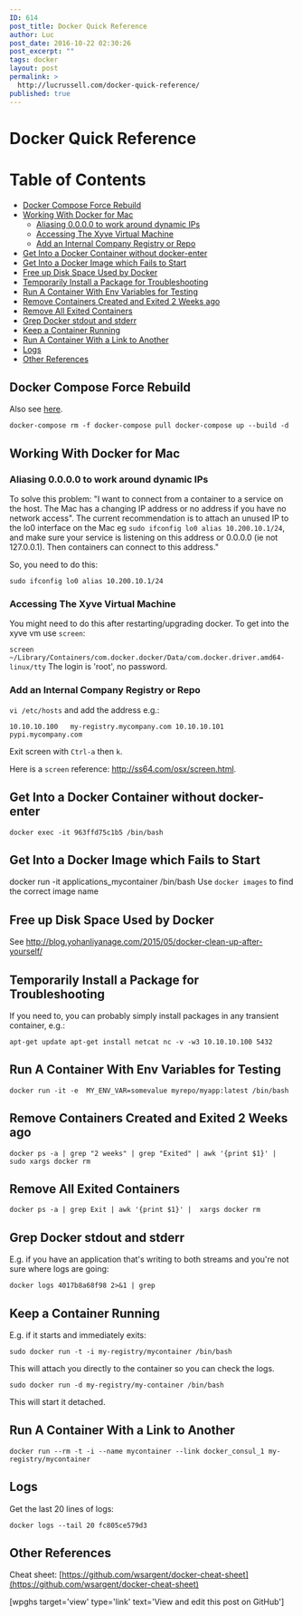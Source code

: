 ```yaml
---
ID: 614
post_title: Docker Quick Reference
author: Luc
post_date: 2016-10-22 02:30:26
post_excerpt: ""
tags: docker
layout: post
permalink: >
  http://lucrussell.com/docker-quick-reference/
published: true
---
```

# Docker Quick Reference

# Table of Contents

*   [Docker Compose Force Rebuild][1]
*   [Working With Docker for Mac][2] 
    *   [Aliasing 0.0.0.0 to work around dynamic IPs][3]
    *   [Accessing The Xyve Virtual Machine][4]
    *   [Add an Internal Company Registry or Repo][5]
*   [Get Into a Docker Container without docker-enter][6]
*   [Get Into a Docker Image which Fails to Start][7]
*   [Free up Disk Space Used by Docker][8]
*   [Temporarily Install a Package for Troubleshooting][9]
*   [Run A Container With Env Variables for Testing][10]
*   [Remove Containers Created and Exited 2 Weeks ago][11]
*   [Remove All Exited Containers][12]
*   [Grep Docker stdout and stderr][13]
*   [Keep a Container Running][14]
*   [Run A Container With a Link to Another][15]
*   [Logs][16]
*   [Other References][17]

## Docker Compose Force Rebuild

Also see [here][18].

`docker-compose rm -f
docker-compose pull
docker-compose up --build -d`

## Working With Docker for Mac

### Aliasing 0.0.0.0 to work around dynamic IPs

To solve this problem: "I want to connect from a container to a service on the host. The Mac has a changing IP address or no address if you have no network access". The current recommendation is to attach an unused IP to the lo0 interface on the Mac eg `sudo ifconfig lo0 alias
10.200.10.1/24`, and make sure your service is listening on this address or 0.0.0.0 (ie not 127.0.0.1). Then containers can connect to this address."

So, you need to do this:

`sudo ifconfig lo0 alias 10.200.10.1/24`

### Accessing The Xyve Virtual Machine

You might need to do this after restarting/upgrading docker. To get into the xyve vm use `screen`:

`screen ~/Library/Containers/com.docker.docker/Data/com.docker.driver.amd64-linux/tty` The login is 'root', no password.

### Add an Internal Company Registry or Repo

`vi /etc/hosts` and add the address e.g.:

`10.10.10.100   my-registry.mycompany.com
10.10.10.101   pypi.mycompany.com`

Exit screen with `Ctrl-a` then `k`.

Here is a `screen` reference: http://ss64.com/osx/screen.html.

## Get Into a Docker Container without docker-enter

`docker exec -it 963ffd75c1b5 /bin/bash`

## Get Into a Docker Image which Fails to Start

docker run -it applications_mycontainer /bin/bash Use `docker images` to find the correct image name

## Free up Disk Space Used by Docker

See http://blog.yohanliyanage.com/2015/05/docker-clean-up-after-yourself/

## Temporarily Install a Package for Troubleshooting

If you need to, you can probably simply install packages in any transient container, e.g.:

`apt-get update
apt-get install netcat
nc -v -w3 10.10.10.100 5432`

## Run A Container With Env Variables for Testing

`docker run -it -e  MY_ENV_VAR=somevalue myrepo/myapp:latest /bin/bash`

## Remove Containers Created and Exited 2 Weeks ago

`docker ps -a | grep "2 weeks" | grep "Exited" | awk '{print $1}' | sudo xargs docker rm`

## Remove All Exited Containers

`docker ps -a | grep Exit | awk '{print $1}' |  xargs docker rm`

## Grep Docker stdout and stderr

E.g. if you have an application that's writing to both streams and you're not sure where logs are going:

`docker logs 4017b8a68f98 2>&1 | grep`

## Keep a Container Running

E.g. if it starts and immediately exits:

`sudo docker run -t -i my-registry/mycontainer /bin/bash`

This will attach you directly to the container so you can check the logs.

`sudo docker run -d my-registry/my-container /bin/bash`

This will start it detached.

## Run A Container With a Link to Another

`docker run --rm -t -i --name mycontainer --link docker_consul_1 my-registry/mycontainer`

## Logs

Get the last 20 lines of logs:

`docker logs --tail 20 fc805ce579d3`

## Other References

Cheat sheet: [https://github.com/wsargent/docker-cheat-sheet](https://github.com/wsargent/docker-cheat-sheet)

[wpghs target='view' type='link' text='View and edit this post on GitHub']

 [1]: #docker-compose-force-rebuild
 [2]: #working-with-docker-for-mac
 [3]: #aliasing-0000-to-work-around-dynamic-ips
 [4]: #accessing-the-xyve-virtual-machine
 [5]: #add-an-internal-company-registry-or-repo
 [6]: #get-into-a-docker-container-without-docker-enter
 [7]: #get-into-a-docker-image-which-fails-to-start
 [8]: #free-up-disk-space-used-by-docker
 [9]: #temporarily-install-a-package-for-troubleshooting
 [10]: #run-a-container-with-env-variables-for-testing
 [11]: #remove-containers-created-and-exited-2-weeks-ago
 [12]: #remove-all-exited-containers
 [13]: #grep-docker-stdout-and-stderr
 [14]: #keep-a-container-running
 [15]: #run-a-container-with-a-link-to-another
 [16]: #logs
 [17]: #other-references
 [18]: http://stackoverflow.com/questions/32612650/how-to-get-docker-compose-to-always-start-fresh-images